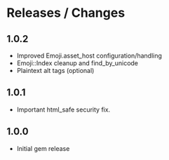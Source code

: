 # Releases / Changes

## 1.0.2

* Improved Emoji.asset_host configuration/handling
* Emoji::Index cleanup and find_by_unicode
* Plaintext alt tags (optional)

## 1.0.1

* Important html_safe security fix.

## 1.0.0

* Initial gem release